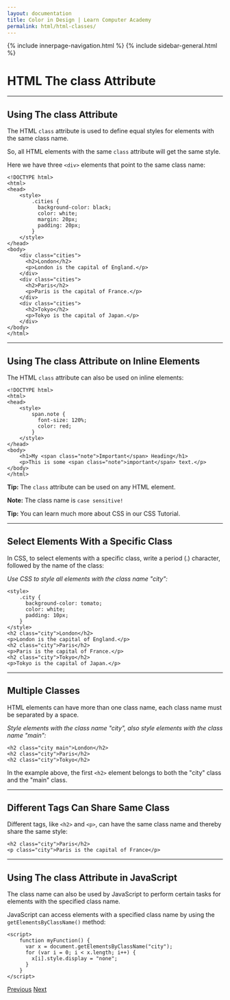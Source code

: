```yaml
---
layout: documentation
title: Color in Design | Learn Computer Academy
permalink: html/html-classes/
---
```



<div class="loader">
{% include innerpage-navigation.html %}
{% include sidebar-general.html %}
            <div class="page-content">
                <div class="content-wrapper">
                    <div class="row">
                        <div class="col-md-9 content">
                            <!-- Your content goes started here -->
                            <div class="doc-content">
                                <h1>HTML The class Attribute</h1>
                                <hr>
                                <h2>Using The class Attribute</h2>
                                <p>The HTML <code>class</code> attribute is used to define equal styles for elements with the same class name.</p>
                                <p>So, all HTML elements with the same <code>class</code> attribute will get the same style.</p>
                                <p>Here we have three <code>&lt;div></code> elements that point to the same class name:</p>
                                <pre class="snippet"><code class="html">&lt;!DOCTYPE html>
&lt;html>
&lt;head>
    &lt;style>
        .cities {
          background-color: black;
          color: white;
          margin: 20px;
          padding: 20px;
        } 
    &lt;/style>
&lt;/head>
&lt;body>
    &lt;div class="cities">
      &lt;h2>London&lt;/h2>
      &lt;p>London is the capital of England.&lt;/p>
    &lt;/div>
    &lt;div class="cities">
      &lt;h2>Paris&lt;/h2>
      &lt;p>Paris is the capital of France.&lt;/p>
    &lt;/div>
    &lt;div class="cities">
      &lt;h2>Tokyo&lt;/h2>
      &lt;p>Tokyo is the capital of Japan.&lt;/p>
    &lt;/div>
&lt;/body>
&lt;/html></code></pre>
                                <hr>
                                <h2>Using The class Attribute on Inline Elements</h2>
                                <p>The HTML <code>class</code> attribute can also be used on inline elements:</p>
                                <pre class="snippet"><code class="html">&lt;!DOCTYPE html>
&lt;html>
&lt;head>
    &lt;style>
        span.note {
          font-size: 120%;
          color: red;
        }
    &lt;/style>
&lt;/head>
&lt;body>
    &lt;h1>My &lt;span class="note">Important&lt;/span> Heading&lt;/h1>
    &lt;p>This is some &lt;span class="note">important&lt;/span> text.&lt;/p>
&lt;/body>
&lt;/html></code></pre>
                                <p><b>Tip:</b> The <code>class</code> attribute can be used on any HTML element.</p> 
                                <p><b>Note:</b> The class name is <code>case sensitive!</code></p> 
                                <p><b>Tip:</b> You can learn much more about CSS in our CSS Tutorial.</p>    
                                <hr>
                                <h2>Select Elements With a Specific Class</h2>
                                <p>In CSS, to select elements with a specific class, write a period (.) character, followed by the name of the class:</p> 
                                <p><i>Use CSS to style all elements with the class name "city":</i></p> 
                                <pre class="snippet"><code class="html">&lt;style>
    .city {
      background-color: tomato;
      color: white;
      padding: 10px;
    } 
&lt;/style>
&lt;h2 class="city">London&lt;/h2>
&lt;p>London is the capital of England.&lt;/p>
&lt;h2 class="city">Paris&lt;/h2>
&lt;p>Paris is the capital of France.&lt;/p>
&lt;h2 class="city">Tokyo&lt;/h2>
&lt;p>Tokyo is the capital of Japan.&lt;/p></code></pre>
                                <hr>
                                <h2>Multiple Classes</h2>
                                <p>HTML elements can have more than one class name, each class name must be separated by a space.</p> 
                                <p><i>Style elements with the class name "city", also style elements with the class name "main":</i></p>
                                <pre class="snippet"><code class="html">&lt;h2 class="city main">London&lt;/h2>
&lt;h2 class="city">Paris&lt;/h2>
&lt;h2 class="city">Tokyo&lt;/h2></code></pre>
                                <p>In the example above, the first <code>&lt;h2></code> element belongs to both the "city" class and the "main" class.</p>
                                <hr>
                                <h2>Different Tags Can Share Same Class</h2>
                                <p>Different tags, like <code>&lt;h2></code> and <code>&lt;p></code>, can have the same class name and thereby share the same style:</p>
                                <pre class="snippet"><code class="html">&lt;h2 class="city">Paris&lt;/h2>
&lt;p class="city">Paris is the capital of France&lt;/p></code></pre>
                                <hr>
                                <h2>Using The class Attribute in JavaScript</h2>
                                <p>The class name can also be used by JavaScript to perform certain tasks for elements with the specified class name.</p>
                                <p>JavaScript can access elements with a specified class name by using the <code>getElementsByClassName()</code> method:</p>
                                <pre class="snippet"><code class="html">&lt;script>
    function myFunction() {
      var x = document.getElementsByClassName("city");
      for (var i = 0; i < x.length; i++) {
        x[i].style.display = "none";
      }
    }
&lt;/script></code></pre>                             
                            </div>
                            <!-- /.Your content goes ends here -->
                            <div class="footer-btn d-flex justify-content-between">
                                <a href="html-blocks" class="btn"><i class="fas fa-arrow-circle-left"></i>Previous</a>
                                <a href="html-id" class="btn">Next<i class="fas fa-arrow-circle-right"></i></a>
                            </div>
                            <!-- /.End of footer button -->
                        </div>
                        <!-- Right Sidebar Start-->
                        <?php include '../includes/right-sidebar-innerpage.php'; ?>
                        <!-- Right-Sidebar End -->
                    </div>
                </div>

